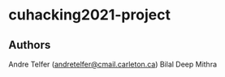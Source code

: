 # cuhacking2021-project

## Authors
Andre Telfer (andretelfer@cmail.carleton.ca)
Bilal 
Deep
Mithra 
